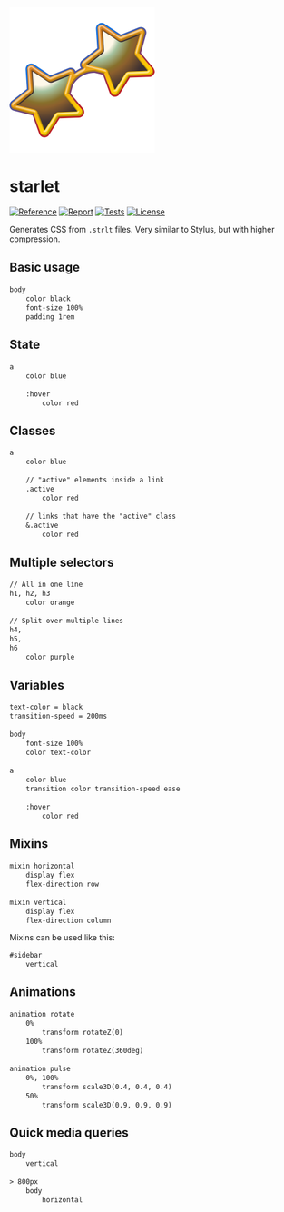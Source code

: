 <img src="https://github.com/facefunk/starlet/blob/master/logo.svg" width="256" height="256" alt="starlet" title="starlet">

# starlet

[![Reference][godoc-img]][godoc-url]
[![Report][report-img]][report-url]
[![Tests][tests-img]][tests-url]
[![License][license-img]][license-url]

Generates CSS from `.strlt` files. Very similar to Stylus, but with higher compression.

## Basic usage

```starlet
body
	color black
	font-size 100%
	padding 1rem
```

## State

```starlet
a
	color blue

	:hover
		color red
```

## Classes

```starlet
a
	color blue

	// "active" elements inside a link
	.active
		color red

	// links that have the "active" class
	&.active
		color red
```

## Multiple selectors

```starlet
// All in one line
h1, h2, h3
	color orange

// Split over multiple lines
h4,
h5,
h6
	color purple
```

## Variables

```starlet
text-color = black
transition-speed = 200ms

body
	font-size 100%
	color text-color

a
	color blue
	transition color transition-speed ease
	
	:hover
		color red
```

## Mixins

```starlet
mixin horizontal
	display flex
	flex-direction row

mixin vertical
	display flex
	flex-direction column
```

Mixins can be used like this:

```starlet
#sidebar
	vertical
```

## Animations

```starlet
animation rotate
	0%
		transform rotateZ(0)
	100%
		transform rotateZ(360deg)

animation pulse
	0%, 100%
		transform scale3D(0.4, 0.4, 0.4)
	50%
		transform scale3D(0.9, 0.9, 0.9)
```

## Quick media queries

```starlet
body
	vertical

> 800px
	body
		horizontal
```

[godoc-img]: https://godoc.org/github.com/facefunk/starlet?status.svg
[godoc-url]: https://godoc.org/github.com/facefunk/starlet
[report-img]: https://goreportcard.com/badge/github.com/facefunk/starlet
[report-url]: https://goreportcard.com/report/github.com/facefunk/starlet
[tests-img]: https://github.com/facefunk/starlet/actions/workflows/go.yml/badge.svg
[tests-url]: https://github.com/facefunk/starlet/actions/workflows/go.yml
[license-img]: https://img.shields.io/badge/license-MIT-blue.svg
[license-url]: https://github.com/facefunk/starlet/blob/master/LICENSE
